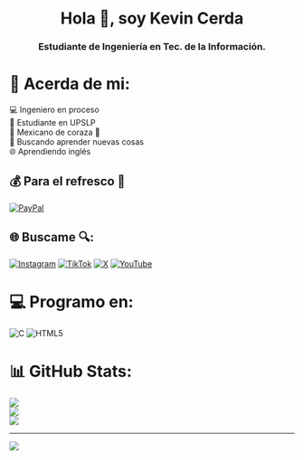 <h1 align="center">Hola 👋, soy Kevin Cerda</h1>
<h3 align="center">Estudiante de Ingeniería en Tec. de la Información.</h3>

# 💫 Acerda de mi:
💻 Ingeniero en proceso<br>📕 Estudiante en UPSLP<br>🌮 Mexicano de coraza 🫶<br>🌱 Buscando aprender nuevas cosas<br>🌐 Aprendiendo inglés

## 💰 Para el refresco 🥤
[![PayPal](https://img.shields.io/badge/PayPal-00457C?style=for-the-badge&logo=paypal&logoColor=white)](https://paypal.me/KevinCerdaa) 

## 🌐 Buscame 🔍:
[![Instagram](https://img.shields.io/badge/Instagram-%23E4405F.svg?logo=Instagram&logoColor=white)](https://instagram.com/kevinn.cerda) [![TikTok](https://img.shields.io/badge/TikTok-%23000000.svg?logo=TikTok&logoColor=white)](https://tiktok.com/@kevcerda) [![X](https://img.shields.io/badge/X-black.svg?logo=X&logoColor=white)](https://x.com/KevinCerdaa) [![YouTube](https://img.shields.io/badge/YouTube-%23FF0000.svg?logo=YouTube&logoColor=white)](https://youtube.com/@_KevinCerda) 

# 💻 Programo en:
![C](https://img.shields.io/badge/c-%2300599C.svg?style=for-the-badge&logo=c&logoColor=white) ![HTML5](https://img.shields.io/badge/html5-%23E34F26.svg?style=for-the-badge&logo=html5&logoColor=white)
# 📊 GitHub Stats:
![](https://github-readme-stats.vercel.app/api?username=KevinCerdaa&theme=merko&hide_border=true&include_all_commits=false&count_private=false)<br/>
![](https://github-readme-streak-stats.herokuapp.com/?user=KevinCerdaa&theme=merko&hide_border=true)<br/>
![](https://github-readme-stats.vercel.app/api/top-langs/?username=KevinCerdaa&theme=merko&hide_border=true&include_all_commits=false&count_private=false&layout=compact)

---
[![](https://visitcount.itsvg.in/api?id=KevinCerdaa&icon=5&color=11)](https://visitcount.itsvg.in)

  
<!-- Proudly created with GPRM ( https://gprm.itsvg.in ) -->
